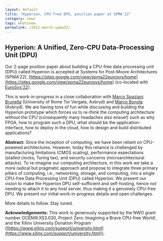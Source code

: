 ```yaml
---
layout: default
title: "Hyperion, CPU-free DPU, position paper at SPMA'22"
category: news
tags: whatsnew
permalink: /2022-march-spma22/
---
```


## Hyperion: A Unified, Zero-CPU Data-Processing Unit (DPU)

Our 2-page position paper about building a CPU-free data processing unit (DPU) called Hyperion is accepted at Systems for Post-Moore Architectures (SPMA'22), [https://sites.google.com/view/spma22eurosys/home](https://sites.google.com/view/spma22eurosys/home) (co-located with [EuroSys'22](https://2022.eurosys.org/)). 


This is work-in-progress in a close collaboration with [Marco Spaziani Brunella](https://marcospazianibrunella.github.io/) (University of Rome Tor Vergata, Axbryd) and [Marco Bonola](https://www.linkedin.com/in/marco-bonola-863697154) (Axbryd). We are having tons of fun  while discussing and building the Hyperion prototype which forces us to re-think the computing architecture without the CPU (consequently many headaches also ensue!) such as why FPGA, how to program such a DPU, what should be the application-interface, how to deploy in the cloud, how to design and build distributed applications? 


**Abstract:** Since the inception of computing, we have been reliant on CPU-powered architectures. However, today this reliance is challenged by manufacturing limitations (CMOS scaling), performance expectations (stalled clocks, Turing tax), and security concerns (microarchitectural attacks). To re-imagine our computing architecture, in this work we take a more radical but pragmatic approach and propose to integrate three primary pillars of computing, i.e., networking, storage, and computing, into a single CPU-free Data Processing Unit (DPU) called Hyperion. We present our vision to make the Hyperion DPU self-sufficient and self-hosting, hence not needing to attach it to any host server, thus making it a genuinely CPU-free DPU. We present our initial work-in-progress details and open challenges.


More details to follow. Stay tuned. 

**Acknowledgements:** This work is generously supported by the NWO grant number
OCENW.XS3.030, Project Zero: Imagining a Brave CPU-free World!, and the Xilinx University Donation Program ([https://www.xilinx.com/support/university.html](https://www.xilinx.com/support/university.html)).
